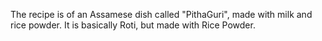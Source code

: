 The recipe is of an Assamese dish called "PithaGuri", made with milk and rice powder.
It is basically Roti, but made with Rice Powder. 